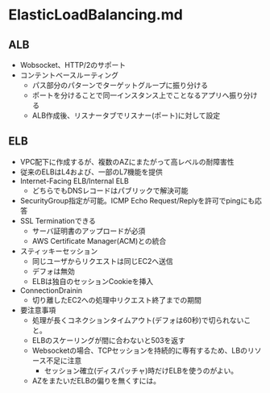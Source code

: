 # ElasticLoadBalancing.md
## ALB
- Wobsocket、HTTP/2のサポート
- コンテントベースルーティング
	- パス部分のパターンでターゲットグループに振り分ける
	- ポートを分けることで同一インスタンス上でことなるアプリへ振り分ける
	- ALB作成後、リスナータブでリスナー(ポート)に対して設定
## ELB
- VPC配下に作成するが、複数のAZにまたがって高レベルの耐障害性
- 従来のELBはL4および、一部のL7機能を提供
- Internet-Facing ELB/Internal ELB
	- どちらでもDNSレコードはパブリックで解決可能
- SecurityGroup指定が可能。ICMP Echo Request/Replyを許可でpingにも応答
- SSL Terminationできる
	- サーバ証明書のアップロードが必須
	- AWS Certificate Manager(ACM)との統合
- スティッキーセッション
	- 同じユーザからリクエストは同じEC2へ送信
	- デフォは無効
	- ELBは独自のセッションCookieを挿入
- ConnectionDrainin
	- 切り離したEC2への処理中リクエスト終了までの期間
- 要注意事項
	- 処理が長くコネクションタイムアウト(デフォは60秒)で切られないこと。
	- ELBのスケーリングが間に合わないと503を返す
	- Websocketの場合、TCPセッションを持続的に専有するため、LBのリソース不足に注意
		- セッション確立(ディスパッチャ)時だけELBを使うのがよい。
	- AZをまたいだELBの偏りを無くすには。